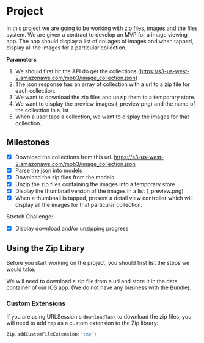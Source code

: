 # Project 

In this project we are going to be working with zip files, images and the files system.
We are given a contract to develop an MVP for a image viewing app. The app should display a list of collages of images and when tapped, display all the images for a particular collection.

**Parameters**
1. We should first hit the API do get the collections (https://s3-us-west-2.amazonaws.com/mob3/image_collection.json)
2. The json response has an array of collection with a url to a zip file for each collection.
3. We want to download the zip files and unzip them to a temporary store.
4. We want to display the preview images (_preview.png) and the name of the collection in a list
5. When a user taps a collection, we want to display the images for that collection.


## Milestones

- [x] Download the collections from this url. https://s3-us-west-2.amazonaws.com/mob3/image_collection.json
- [x] Parse the json into models
- [x] Download the zip files from the models
- [x] Unzip the zip files containing the images into a temporary store
- [x] Display the thumbnail version of the images in a list (_preview.png)
- [x] When a thumbnail is tapped, present a detail view controller which will display all the images for that particular collection.

Stretch Challenge:

- [x] Display download and/or unzipping progress

## Using the Zip Libary

Before you start working on the project, you should first list the steps we would take.

We will need to download a zip file from a url and store it in the data container of our iOS app. (We do not have any business with the Bundle).

### Custom Extensions

If you are using URLSession's ```downloadTask``` to download the zip files, you will need to add ```tmp``` as a custom extension to the Zip library:

```swift
Zip.addCustomFileExtension("tmp")
```
